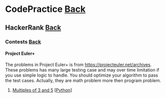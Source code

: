 # CodePractice [Back](https://blog.fish-404.icu/CodePractice/)

## HackerRank [Back](https://blog.fish-404.icu/CodePractice/HackerRank/)

### Contests [Back](https://blog.fish-404.icu/CodePractice/HackerRank/Contests/)

#### Project Euler+ 

The problems in Project Euler+ is from https://projecteuler.net/archives. 
These problems has many large testing case and may over time limitation if you use simple logic to handle. 
You should optimize your algorithm to pass the test cases. Actually, they are math problem more then program problem.

1. [Multiples of 3 and 5](https://blog.fish-404.icu/CodePractice/HackerRank/Contests/Project%20Euler+/Multiples%20of%203%20and%205/) [[Python](https://github.com/fish-404/CodePractice/blob/main/HackerRank/Contests/Project%20Euler%2B/Multiples%20of%203%20and%205/Multiple%20of%203%20and%205.py)]
